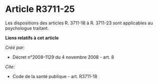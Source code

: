 # Article R3711-25

Les dispositions des articles R. 3711-18 à R. 3711-23 sont applicables au psychologue traitant.

**Liens relatifs à cet article**

_Créé par_:

  - Décret n°2008-1129 du 4 novembre 2008 - art. 8

_Cite_:

  - Code de la santé publique - art. R3711-18
